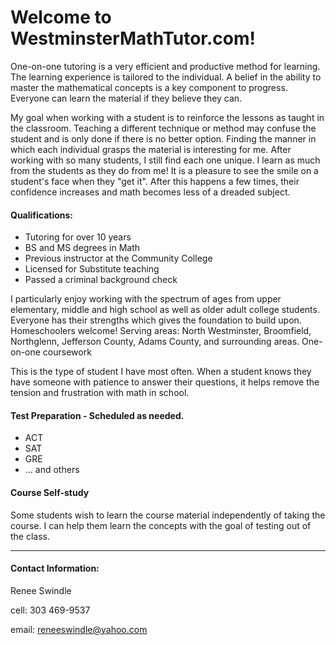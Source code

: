# Welcome to WestminsterMathTutor.com!

One-on-one tutoring is a very efficient and productive method for learning. The learning experience is tailored to the individual. A belief in the ability to master the mathematical concepts is a key component to progress. Everyone can learn the material if they believe they can.

My goal when working with a student is to reinforce the lessons as taught in the classroom. Teaching a different technique or method may confuse the student and is only done if there is no better option. Finding the manner in which each individual grasps the material is interesting for me. After working with so many students, I still find each one unique. I learn as much from the students as they do from me! It is a pleasure to see the smile on a student's face when they "get it". After this happens a few times, their confidence increases and math becomes less of a dreaded subject.

#### Qualifications:
- Tutoring for over 10 years
- BS and MS degrees in Math
- Previous instructor at the Community College
- Licensed for Substitute teaching
- Passed a criminal background check

I particularly enjoy working with the spectrum of ages from upper elementary, middle and high school as well as older adult college students. Everyone has their strengths which gives the foundation to build upon. Homeschoolers welcome!
Serving areas:
North Westminster, Broomfield, Northglenn, Jefferson County, Adams County, and surrounding areas.
One-on-one coursework

This is the type of student I have most often. When a student knows they have someone with patience to answer their questions, it helps remove the tension and frustration with math in school.

#### Test Preparation - Scheduled as needed.
- ACT
- SAT
- GRE
- ... and others

#### Course Self-study
Some students wish to learn the course material independently of taking the course. I can help them learn the concepts with the goal of testing out of the class.

---

#### Contact Information:
Renee Swindle

cell: 303 469-9537

email: reneeswindle@yahoo.com
